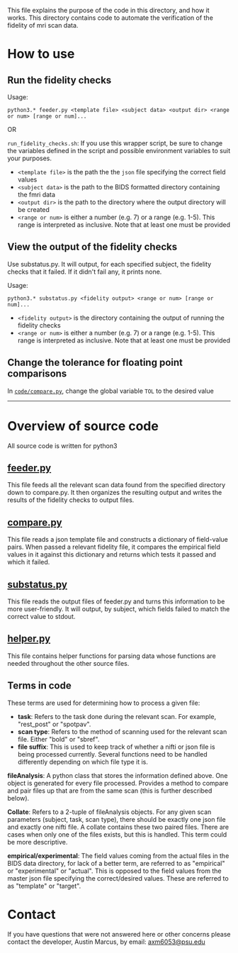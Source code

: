 This file explains the purpose of the code in this directory, and how it works. This directory contains code to automate the verification of the fidelity of mri scan data. 

# How to use

## Run the fidelity checks

Usage:

```
python3.* feeder.py <template file> <subject data> <output dir> <range or num> [range or num]...
```

OR

`run_fidelity_checks.sh`: If you use this wrapper script, be sure to change the variables defined in the script and possible environment variables to suit your purposes.

* `<template file>` is the path the the `json` file specifying the correct field values
* `<subject data>` is the path to the BIDS formatted directory containing the fmri data
* `<output dir>` is the path to the directory where the output directory will be created
* `<range or num>` is either a number (e.g. 7) or a range (e.g. 1-5). This range is interpreted as inclusive. Note that at least one must be provided

## View the output of the fidelity checks

Use substatus.py. It will output, for each specified subject, the fidelity checks that it failed. If it didn't fail any, it prints none.

Usage:

```
python3.* substatus.py <fidelity output> <range or num> [range or num]...
```

* `<fidelity output>` is the directory containing the output of running the fidelity checks
* `<range or num>` is either a number (e.g. 7) or a range (e.g. 1-5). This range is interpreted as inclusive. Note that at least one must be provided

## Change the tolerance for floating point comparisons
In [`code/compare.py`](code/compare.py), change the global variable `TOL` to the desired value

---

# Overview of source code
All source code is written for python3

## [feeder.py](code/feeder.py)
This file feeds all the relevant scan data found from the specified directory down to compare.py. It then organizes the resulting output and writes the results of the fidelity checks to output files.

## [compare.py](code/compare.py)
This file reads a json template file and constructs a dictionary of field-value pairs. When passed a relevant fidelity file, it compares the empirical field values in it against this dictionary and returns which tests it passed and which it failed.

## [substatus.py](code/substatus.py)
This file reads the output files of feeder.py and turns this information to be more user-friendly. It will output, by subject, which fields failed to match the correct value to stdout.

## [helper.py](code/helper.py)
This file contains helper functions for parsing data whose functions are needed throughout the other source files.

## Terms in code

These terms are used for determining how to process a given file:

* **task**: Refers to the task done during the relevant scan. For example, "rest_post" or "spotpav".
* **scan type**: Refers to the method of scanning used for the relevant scan file. Either "bold" or "sbref".
* **file suffix**: This is used to keep track of whether a nifti or json file is being processed currently. Several functions need to be handled differently depending on which file type it is.

**fileAnalysis**: A python class that stores the information defined above. One object is generated for every file processed. Provides a method to compare and pair files up that are from the same scan (this is further described below).

**Collate**: Refers to a 2-tuple of fileAnalysis objects. For any given scan parameters (subject, task, scan type), there should be exactly one json file and exactly one nifti file. A collate contains these two paired files. There are cases when only one of the files exists, but this is handled. This term could be more descriptive.

**empirical/experimental**: The field values coming from the actual files in the BIDS data directory, for lack of a better term, are referred to as "empirical" or "experimental" or "actual". This is opposed to the field values from the master json file specifying the correct/desired values. These are referred to as "template" or "target".

# Contact
If you have questions that were not answered here or other concerns please contact the developer, Austin Marcus, by email: axm6053@psu.edu
